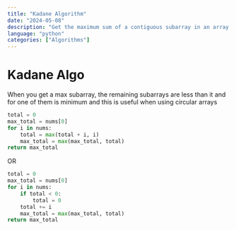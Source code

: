 ```yaml
---
title: "Kadane Algorithm"
date: "2024-05-08"
description: "Get the maximum sum of a contiguous subarray in an array of integers."
language: "python"
categories: ["Algorithms"]
---
```


# Kadane Algo
When you get a max subarray, the remaining subarrays are less than it and for one of them is minimum and this is useful when using circular arrays

```python
total = 0
max_total = nums[0]
for i in nums:
    total = max(total + i, i)
    max_total = max(max_total, total)
return max_total
```
OR

```python
total = 0
max_total = nums[0]
for i in nums:
    if total < 0:
        total = 0
    total += i
    max_total = max(max_total, total)
return max_total
```
